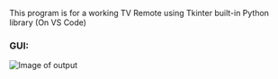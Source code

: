 This program is for a working TV Remote using Tkinter built-in Python library
(On VS Code)
### GUI:
![Image of output](https://github.com/Aishanipach/Beginners-Python-Programs/blob/main/Tkinter/Output.PNG)

